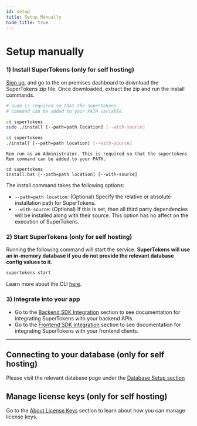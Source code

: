 ```yaml
---
id: setup
title: Setup Manually
hide_title: true
---
```


# Setup manually

### 1) Install SuperTokens (only for self hosting)
[Sign up](/signup), and go to the on premises dashboard to download the SuperTokens zip file. Once downloaded, extract the zip and run the install commands.

<!--DOCUSAURUS_CODE_TABS-->
<!--Linux-->
```bash
# sudo is required so that the supertokens 
# command can be added to your PATH variable.

cd supertokens
sudo ./install [--path=path location] [--with-source]
```

<!--Mac-->
```bash
cd supertokens
./install [--path=path location] [--with-source]
```

<!--Windows-->
```batch
Rem run as an Administrator. This is required so that the supertokens 
Rem command can be added to your PATH.

cd supertokens
install.bat [--path=path location] [--with-source]
```
<!--END_DOCUSAURUS_CODE_TABS-->
The install command takes the following options:

- ```--path=path location```: (Optional) Specify the relative or absolute installation path for SuperTokens.
- ```--with-source```: (Optional) If this is set, then all third party dependencies will be installed along with their source. This option has no affect on the execution of SuperTokens.

### 2) Start SuperTokens (only for self hosting)
Running the following command will start the service. **SuperTokens will use an in-memory database if you do not provide the relevant database config values to it.**
```bash
supertokens start
```
Learn more about the CLI [here](../../cli/overview).

### 3) Integrate into your app
- Go to the [Backend SDK Integration](../../backend-integration) section to see documentation for integrating SuperTokens with your backend APIs
- Go to the [Frontend SDK Integration](../../frontend-integration) section to see documentation for integrating SuperTokens with your frontend clients.

-----------

## Connecting to your database (only for self hosting)
Please visit the relevant database page under the [Database Setup section](../database-setup/mysql)

## Manage license keys (only for self hosting)
Go to the [About License Keys](../../about-license-keys) section to learn about how you can manage license keys.